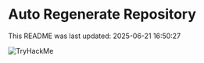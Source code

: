 # Auto Regenerate Repository

This README was last updated: 2025-06-21 16:50:27

 ![TryHackMe](https://tryhackme.com/badge/533634)